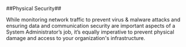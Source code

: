 ##Physical Security##

While monitoring network traffic to prevent virus & malware attacks and
ensuring data and communication security are important aspects of a
System Administrator’s job, it’s equally imperative to prevent physical
damage and access to your organization's infrastructure.



